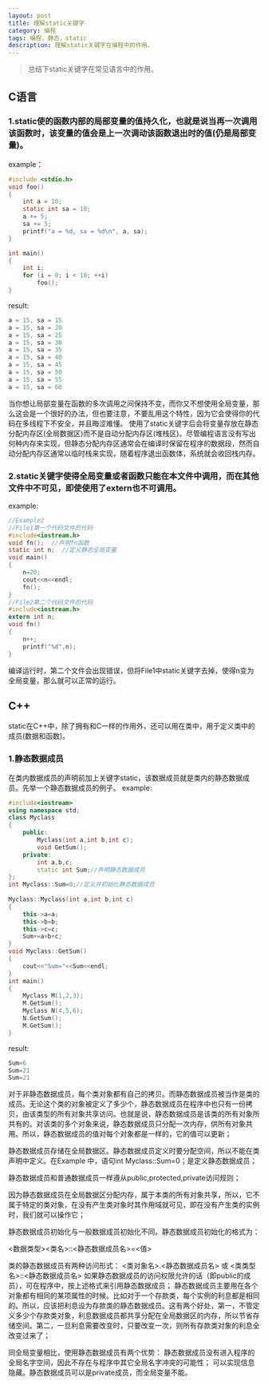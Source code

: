 ```yaml
---
layout: post
title: 理解static关键字
category: 编程
tags: 编程，静态，static
description: 理解static关键字在编程中的作用。
---
```

>总结下static关键字在常见语言中的作用。

## C语言

### 1.static使的函数内部的局部变量的值持久化，也就是说当再一次调用该函数时，该变量的值会是上一次调动该函数退出时的值(仍是局部变量)。
example：

```c
#include <stdio.h>
void foo()
{
    int a = 10;
    static int sa = 10;
    a += 5;
    sa += 5;
    printf("a = %d, sa = %d\n", a, sa);
}

int main()
{
    int i;
    for (i = 0; i < 10; ++i)
        foo();
}
```

result:

```c
a = 15, sa = 15
a = 15, sa = 20
a = 15, sa = 25
a = 15, sa = 30
a = 15, sa = 35
a = 15, sa = 40
a = 15, sa = 45
a = 15, sa = 50
a = 15, sa = 55
a = 15, sa = 60
```

当你想让局部变量在函数的多次调用之间保持不变，而你又不想使用全局变量，那么这会是一个很好的办法，但也要注意，不要乱用这个特性，因为它会使得你的代码在多线程下不安全，并且晦涩难懂。
使用了static关键字后会将变量存放在静态分配内存区(全局数据区)而不是自动分配内存区(堆栈区)。尽管编程语言没有写出何种内存来实现，但静态分配内存区通常会在编译时保留在程序的数据段，然而自动分配内存区通常以临时栈来实现，随着程序退出函数体，系统就会收回栈内存。

### 2.static关键字使得全局变量或者函数只能在本文件中调用，而在其他文件中不可见，即使使用了extern也不可调用。
example:

```c
//Example2
//File1第一个代码文件的代码
#include<iostream.h>
void fn();  //声明fn函数
static int n;  //定义静态全局变量
void main()
{
    n=20;
    cout<<n<<endl;
    fn();
}
//File2第二个代码文件的代码
#include<iostream.h>
extern int n;
void fn()
{
    n++;
    printf("%d",n);
}
```

编译运行时，第二个文件会出现错误，但将File1中static关键字去掉，使得n变为全局变量，那么就可以正常的运行。

## C++
static在C++中，除了拥有和C一样的作用外，还可以用在类中，用于定义类中的成员(数据和函数)。

### 1.静态数据成员
在类内数据成员的声明前加上关键字static，该数据成员就是类内的静态数据成员。先举一个静态数据成员的例子。
example:

```c++
#include<iostream>
using namespace std;
class Myclass
{
    public:
        Myclass(int a,int b,int c);
        void GetSum();
    private:
        int a,b,c;
        static int Sum;//声明静态数据成员
};
int Myclass::Sum=0;//定义并初始化静态数据成员
 
Myclass::Myclass(int a,int b,int c)
{
    this->a=a;
    this->b=b;
    this->c=c;
    Sum+=a+b+c;
}
void Myclass::GetSum()
{
    cout<<"Sum="<<Sum<<endl;
}
int main()
{
    Myclass M(1,2,3);
    M.GetSum();
    Myclass N(4,5,6);
    N.GetSum();
    M.GetSum();
}
```

result:

```c++
Sum=6
Sum=21
Sum=21
```

对于非静态数据成员，每个类对象都有自己的拷贝。而静态数据成员被当作是类的成员。无论这个类的对象被定义了多少个，静态数据成员在程序中也只有一份拷贝，由该类型的所有对象共享访问。也就是说，静态数据成员是该类的所有对象所共有的。对该类的多个对象来说，静态数据成员只分配一次内存，供所有对象共用。所以，静态数据成员的值对每个对象都是一样的，它的值可以更新；

静态数据成员存储在全局数据区。静态数据成员定义时要分配空间，所以不能在类声明中定义。在Example 中，语句int Myclass::Sum=0；是定义静态数据成员；

静态数据成员和普通数据成员一样遵从public,protected,private访问规则；

因为静态数据成员在全局数据区分配内存，属于本类的所有对象共享，所以，它不属于特定的类对象，在没有产生类对象时其作用域就可见，即在没有产生类的实例时，我们就可以操作它；

静态数据成员初始化与一般数据成员初始化不同。静态数据成员初始化的格式为：

<数据类型><类名>::<静态数据成员名>=<值>

类的静态数据成员有两种访问形式：
<类对象名>.<静态数据成员名> 或 <类类型名>::<静态数据成员名>
如果静态数据成员的访问权限允许的话（即public的成员），可在程序中，按上述格式来引用静态数据成员；
静态数据成员主要用在各个对象都有相同的某项属性的时候。比如对于一个存款类，每个实例的利息都是相同的。所以，应该把利息设为存款类的静态数据成员。这有两个好处，第一，不管定义多少个存款类对象，利息数据成员都共享分配在全局数据区的内存，所以节省存储空间。第二，一旦利息需要改变时，只要改变一次，则所有存款类对象的利息全改变过来了；

同全局变量相比，使用静态数据成员有两个优势：
静态数据成员没有进入程序的全局名字空间，因此不存在与程序中其它全局名字冲突的可能性；
可以实现信息隐藏。静态数据成员可以是private成员，而全局变量不能。
















